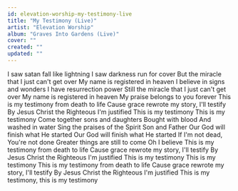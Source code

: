 ```yaml
---
id: elevation-worship-my-testimony-live
title: "My Testimony (Live)"
artist: "Elevation Worship"
album: "Graves Into Gardens (Live)"
cover: ""
created: ""
updated: ""
---
```


I saw satan fall like lightning
I saw darkness run for cover
But the miracle that I just can't get over
My name is registered in heaven
I believe in signs and wonders
I have resurrection power
Still the miracle that I just can't get over
My name is registered in heaven
My praise belongs to you forever
This is my testimony from death to life
Cause grace rewrote my story, I'll testify
By Jesus Christ the Righteous
I'm justified
This is my testimony
This is my testimony
Come together sons and daughters
Bought with blood
And washed in water
Sing the praises of the Spirit
Son and Father
Our God will finish what He started
Our God will finish what He started
If I'm not dead, You're not done
Greater things are still to come
Oh I believe
This is my testimony from death to life
Cause grace rewrote my story, I'll testify
By Jesus Christ the Righteous
I'm justified
This is my testimony
This is my testimony
This is my testimony from death to life
Cause grace rewrote my story, I'll testify
By Jesus Christ the Righteous
I'm justified
This is my testimony, this is my testimony